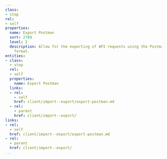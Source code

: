 ```yaml
---
class:
- stop
rel:
- self
properties:
  name: Export Postman
  sort: 2789
  level: 2
  description: Allow for the exporting of API requests using the Postman API definition
    format.
entities:
- class:
  - stop
  rel:
  - self
  properties:
    name: Export Postman
  links:
  - rel:
    - self
    href: client/import--export/export-postman.md
  - rel:
    - parent
    href: client/import--export/
links:
- rel:
  - self
  href: client/import--export/export-postman.md
- rel:
  - parent
  href: client/import--export/
...
```

